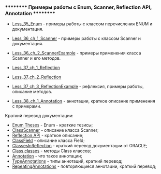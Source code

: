 ### ******** Примеры работы с Enum, Scanner, Reflection API, Annotation ********

- [Less_35_Enum](https://github.com/JcoderPaul/JavaExtended-35-38/tree/master/Less_35_Enum/src/Less_35_Enum) - примеры работы с классом перечисления ENUM и документация.

- [Less_36_ch_1_Scanner](https://github.com/JcoderPaul/JavaExtended-35-38/tree/master/Less_36_ch_1_Scanner/src/Less_36_ch_1_Scanner) - примеры работы с классом Scanner и документация.

- [Less_36_ch_2_ScannerExample](https://github.com/JcoderPaul/JavaExtended-35-38/tree/master/Less_36_ch_2_ScannerExample/src/Less_36_ch_2_ScannerExample) - примеры применения класса Scanner и его методов.

- [Less_37_ch_1_Reflection](https://github.com/JcoderPaul/JavaExtended-35-38/tree/master/Less_37_ch_1_Reflection/src/Less_37_ch_1_Reflection)
- [Less_37_ch_2_Reflection](https://github.com/JcoderPaul/JavaExtended-35-38/tree/master/Less_37_ch_2_Reflection/src/Less_37_ch_2_Reflection)
- [Less_37_ch_3_ReflectionExample](https://github.com/JcoderPaul/JavaExtended-35-38/tree/master/Less_37_ch_3_ReflectionExample/src/Less_37_ReflectionExample) - рефлексия, примеры работы, описание методов. 

- [Less_38_ch_1_Annotation](https://github.com/JcoderPaul/JavaExtended-35-38/tree/master/Less_38_ch_1_Annotation/src/Less_38_ch_1_Annotation) - аннотации, краткое описание применения с примерами.

Краткий перевод документации:

- [Enum Theses](https://github.com/JcoderPaul/JavaExtended-35-38/blob/master/Less_35_Enum/src/Less_35_Enum/EnumTheses.txt) - Enum - краткие тезисы;
- [ClassScanner](https://github.com/JcoderPaul/JavaExtended-35-38/blob/master/Less_36_ch_1_Scanner/src/Less_36_ch_1_Scanner/ReadMe.txt) - описание класса Scanner;
- [Reflection API](https://github.com/JcoderPaul/JavaExtended-35-38/blob/master/Less_37_ch_1_Reflection/src/Less_37_ch_1_Reflection/ReadMe.txt) - краткое описание;
- [ClassField](https://github.com/JcoderPaul/JavaExtended-35-38/blob/master/Less_37_ch_1_Reflection/src/Less_37_ch_1_Reflection/ClassField.txt) - описание класса Field;
- [ClassesInReflection](https://github.com/JcoderPaul/JavaExtended-35-38/blob/master/Less_37_ch_1_Reflection/src/Less_37_ch_1_Reflection/ClassesInReflection.txt) - краткий перевод документации от ORACLE; 
- [Class classes](https://github.com/JcoderPaul/JavaExtended-35-38/blob/master/Less_37_ch_1_Reflection/src/Less_37_ch_1_Reflection/ClassClasses.txt) - методы Class классов;
- [Annotation](https://github.com/JcoderPaul/JavaExtended-35-38/blob/master/Less_38_ch_1_Annotation/src/Less_38_ch_1_Annotation/ReadMe.txt) - что такое аннотации;
- [TypeAnnotations](https://github.com/JcoderPaul/JavaExtended-35-38/blob/master/Less_38_ch_1_Annotation/src/Less_38_ch_1_Annotation/TypeAnnotations.txt) - типы аннотаций, краткий перевод;
- [RepeatingAnnotations](https://github.com/JcoderPaul/JavaExtended-35-38/blob/master/Less_38_ch_1_Annotation/src/Less_38_ch_1_Annotation/RepeatingAnnotations.txt) - повторяющиеся аннотации, краткий перевод;

